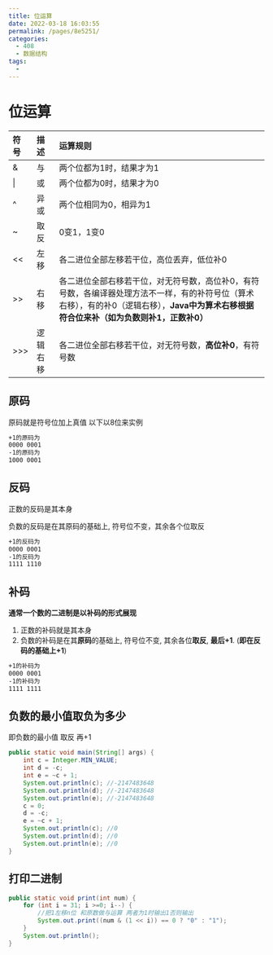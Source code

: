 ```yaml
---
title: 位运算
date: 2022-03-18 16:03:55
permalink: /pages/8e5251/
categories:
  - 408
  - 数据结构
tags:
  - 
---
```

# 位运算

| 符号 | 描述     | 运算规则                                                     |
| :--- | :------- | :----------------------------------------------------------- |
| &    | 与       | 两个位都为1时，结果才为1                                     |
| \|   | 或       | 两个位都为0时，结果才为0                                     |
| ^    | 异或     | 两个位相同为0，相异为1                                       |
| ~    | 取反     | 0变1，1变0                                                   |
| <<   | 左移     | 各二进位全部左移若干位，高位丢弃，低位补0                    |
| >>   | 右移     | 各二进位全部右移若干位，对无符号数，高位补0，有符号数，各编译器处理方法不一样，有的补符号位（算术右移），有的补0（逻辑右移），**Java中为算术右移根据符合位来补（如为负数则补1，正数补0）** |
| >>>  | 逻辑右移 | 各二进位全部右移若干位，对无符号数，**高位补0**，有符号数    |



## 原码

原码就是符号位加上真值 以下以8位来实例

```tex
+1的原码为
0000 0001
-1的原码为
1000 0001
```

## 反码

正数的反码是其本身

负数的反码是在其原码的基础上, 符号位不变，其余各个位取反

```tex
+1的反码为
0000 0001
-1的反码为
1111 1110
```

## 补码

**通常一个数的二进制是以补码的形式展现**

1. 正数的补码就是其本身
2. 负数的补码是在其**原码**的基础上, 符号位不变, 其余各位**取反**, **最后+1**. (**即在反码的基础上+1**)

```tex
+1的补码为
0000 0001
-1的补码为
1111 1111
```

## 负数的最小值取负为多少

即负数的最小值 取反 再+1

```java
public static void main(String[] args) {
	int c = Integer.MIN_VALUE; 
	int d = -c;
	int e = ~c + 1;
	System.out.println(c); //-2147483648
	System.out.println(d); //-2147483648
	System.out.println(e); //-2147483648
    c = 0; 
	d = -c;
	e = ~c + 1;
	System.out.println(c); //0
	System.out.println(d); //0
	System.out.println(e); //0
}
```

## 打印二进制

```java
public static void print(int num) {
	for (int i = 31; i >=0; i--) {
        //把1左移n位 和原数做与运算 两者为1时输出1否则输出
		System.out.print((num & (1 << i)) == 0 ? "0" : "1");
	}
	System.out.println();
}
```

